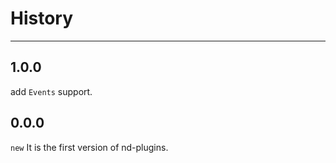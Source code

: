 # History

---

## 1.0.0

add `Events` support.

## 0.0.0

`new` It is the first version of nd-plugins.
